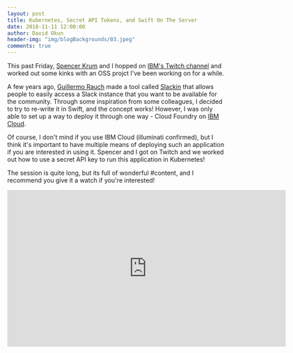 ```yaml
---
layout: post
title: Kubernetes, Secret API Tokens, and Swift On The Server
date: 2018-11-11 12:00:00
author: David Okun
header-img: "img/blogBackgrounds/03.jpeg"
comments: true
---
```


This past Friday, [Spencer Krum](https://twitter.com/nibalizer) and I hopped on [IBM's Twitch channel](https://twitch.tv/ibmdeveloper) and worked out some kinks with an OSS projct I've been working on for a while.

A few years ago, [Guillermo Rauch](https://twitter.com/rauchg) made a tool called [Slackin](https://github.com/rauchg/slackin) that allows people to easily access a Slack instance that you want to be available for the community. Through some inspiration from some colleagues, I decided to try to re-write it in Swift, and the concept works! However, I was only able to set up a way to deploy it through one way - Cloud Foundry on [IBM Cloud](https://console.cloud.ibm.com).

Of course, I don't mind if you use IBM Cloud (illuminati confirmed), but I think it's important to have multiple means of deploying such an application if you are interested in using it. Spencer and I got on Twitch and we worked out how to use a secret API key to run this application in Kubernetes!

The session is quite long, but its full of wonderful #content, and I recommend you give it a watch if you're interested!

<center>
<iframe src="https://player.twitch.tv/?allowfullscreen&channel=ibmdeveloper&video=333643594" width="640" height="360" frameborder="0" scrolling="no" allow="autoplay; fullscreen" allowfullscreen=""></iframe>
</center>